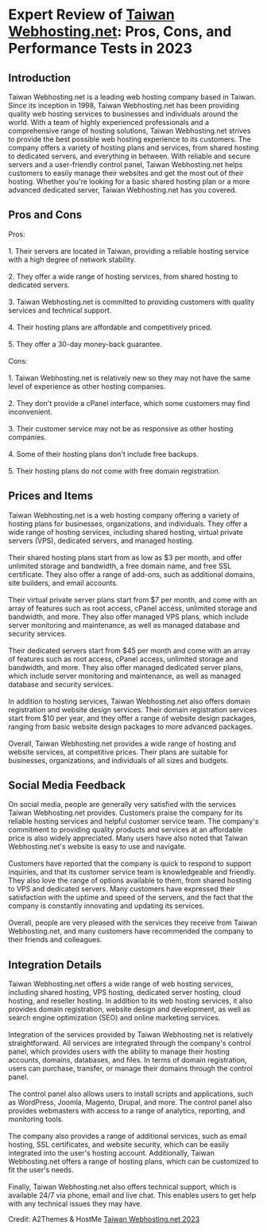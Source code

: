 <h1>Expert Review of <a href="https://a2themes.com/taiwan-webhostingnet-reviews">Taiwan Webhosting.net</a>: Pros, Cons, and Performance Tests in 2023</h1>
<h2>Introduction</h2>
Taiwan Webhosting.net is a leading web hosting company based in Taiwan. Since its inception in 1998, Taiwan Webhosting.net has been providing quality web hosting services to businesses and individuals around the world. With a team of highly experienced professionals and a comprehensive range of hosting solutions, Taiwan Webhosting.net strives to provide the best possible web hosting experience to its customers. The company offers a variety of hosting plans and services, from shared hosting to dedicated servers, and everything in between. With reliable and secure servers and a user-friendly control panel, Taiwan Webhosting.net helps customers to easily manage their websites and get the most out of their hosting. Whether you're looking for a basic shared hosting plan or a more advanced dedicated server, Taiwan Webhosting.net has you covered.
<h2>Pros and Cons</h2>
Pros:<br><br>1. Their servers are located in Taiwan, providing a reliable hosting service with a high degree of network stability.<br><br>2. They offer a wide range of hosting services, from shared hosting to dedicated servers.<br><br>3. Taiwan Webhosting.net is committed to providing customers with quality services and technical support.<br><br>4. Their hosting plans are affordable and competitively priced.<br><br>5. They offer a 30-day money-back guarantee.<br><br>Cons:<br><br>1. Taiwan Webhosting.net is relatively new so they may not have the same level of experience as other hosting companies.<br><br>2. They don't provide a cPanel interface, which some customers may find inconvenient.<br><br>3. Their customer service may not be as responsive as other hosting companies.<br><br>4. Some of their hosting plans don't include free backups.<br><br>5. Their hosting plans do not come with free domain registration.
<h2>Prices and Items</h2>
Taiwan Webhosting.net is a web hosting company offering a variety of hosting plans for businesses, organizations, and individuals. They offer a wide range of hosting services, including shared hosting, virtual private servers (VPS), dedicated servers, and managed hosting.<br><br>Their shared hosting plans start from as low as $3 per month, and offer unlimited storage and bandwidth, a free domain name, and free SSL certificate. They also offer a range of add-ons, such as additional domains, site builders, and email accounts.<br><br>Their virtual private server plans start from $7 per month, and come with an array of features such as root access, cPanel access, unlimited storage and bandwidth, and more. They also offer managed VPS plans, which include server monitoring and maintenance, as well as managed database and security services.<br><br>Their dedicated servers start from $45 per month and come with an array of features such as root access, cPanel access, unlimited storage and bandwidth, and more. They also offer managed dedicated server plans, which include server monitoring and maintenance, as well as managed database and security services.<br><br>In addition to hosting services, Taiwan Webhosting.net also offers domain registration and website design services. Their domain registration services start from $10 per year, and they offer a range of website design packages, ranging from basic website design packages to more advanced packages.<br><br>Overall, Taiwan Webhosting.net provides a wide range of hosting and website services, at competitive prices. Their plans are suitable for businesses, organizations, and individuals of all sizes and budgets.
<h2>Social Media Feedback</h2>
On social media, people are generally very satisfied with the services Taiwan Webhosting.net provides. Customers praise the company for its reliable hosting services and helpful customer service team. The company's commitment to providing quality products and services at an affordable price is also widely appreciated. Many users have also noted that Taiwan Webhosting.net's website is easy to use and navigate.<br><br>Customers have reported that the company is quick to respond to support inquiries, and that its customer service team is knowledgeable and friendly. They also love the range of options available to them, from shared hosting to VPS and dedicated servers. Many customers have expressed their satisfaction with the uptime and speed of the servers, and the fact that the company is constantly innovating and updating its services.<br><br>Overall, people are very pleased with the services they receive from Taiwan Webhosting.net, and many customers have recommended the company to their friends and colleagues.
<h2>Integration Details</h2>
Taiwan Webhosting.net offers a wide range of web hosting services, including shared hosting, VPS hosting, dedicated server hosting, cloud hosting, and reseller hosting. In addition to its web hosting services, it also provides domain registration, website design and development, as well as search engine optimization (SEO) and online marketing services.<br><br>Integration of the services provided by Taiwan Webhosting.net is relatively straightforward. All services are integrated through the company's control panel, which provides users with the ability to manage their hosting accounts, domains, databases, and files. In terms of domain registration, users can purchase, transfer, or manage their domains through the control panel.<br><br>The control panel also allows users to install scripts and applications, such as WordPress, Joomla, Magento, Drupal, and more. The control panel also provides webmasters with access to a range of analytics, reporting, and monitoring tools.<br><br>The company also provides a range of additional services, such as email hosting, SSL certificates, and website security, which can be easily integrated into the user's hosting account. Additionally, Taiwan Webhosting.net offers a range of hosting plans, which can be customized to fit the user's needs.<br><br>Finally, Taiwan Webhosting.net also offers technical support, which is available 24/7 via phone, email and live chat. This enables users to get help with any technical issues they may have.
<p>Credit: A2Themes & HostMe <a href="https://a2themes.com/taiwan-webhostingnet-reviews">Taiwan Webhosting.net 2023</a></p>